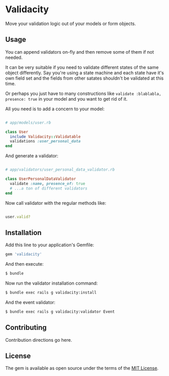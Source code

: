 # Validacity

Move your validation logic out of your models or form objects.

## Usage

You can append validators on-fly and then remove some of them if not needed.

It can be very suitable if you need to validate different states of the same object differently. Say you're using a state machine and each state have it's own field set and the fields from other satates shouldn't be validated at this time.

Or perhaps you just have to many constructions like `validate :blablabla, presence: true` in your model and you want to get rid of it.

All you need is to add a concern to your model:

```ruby

# app/models/user.rb

class User
  include Validacity::Validatable
  validations :user_personal_data
end

```

And generate a validator:

```ruby

# app/validators/user_personal_data_validator.rb

class UserPersonalDataValidator
  validate :name, presence_of: true
  # ...a ton of different validators
end

```

Now call validator with the regular methods like:


```ruby

user.valid?

```

## Installation
Add this line to your application's Gemfile:

```ruby
gem 'validacity'
```

And then execute:
```bash
$ bundle
```

Now run the validator installation command:
```bash
$ bundle exec rails g validacity:install
```

And the event validator:
```bash
$ bundle exec rails g validacity:validator Event
```

## Contributing
Contribution directions go here.

## License
The gem is available as open source under the terms of the [MIT License](https://opensource.org/licenses/MIT).
